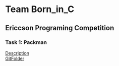 # Team Born_in_C
## Ericcson Programing Competition
### Task 1: Packman
[Description](https://app.ericssonbajnoksag.hu/display/EPB_2018_i_fordulo.pdf)<br/>
[GitFolder](https://github.com/marcidelux/Born_in_C/tree/master/PackMan)<br/>
